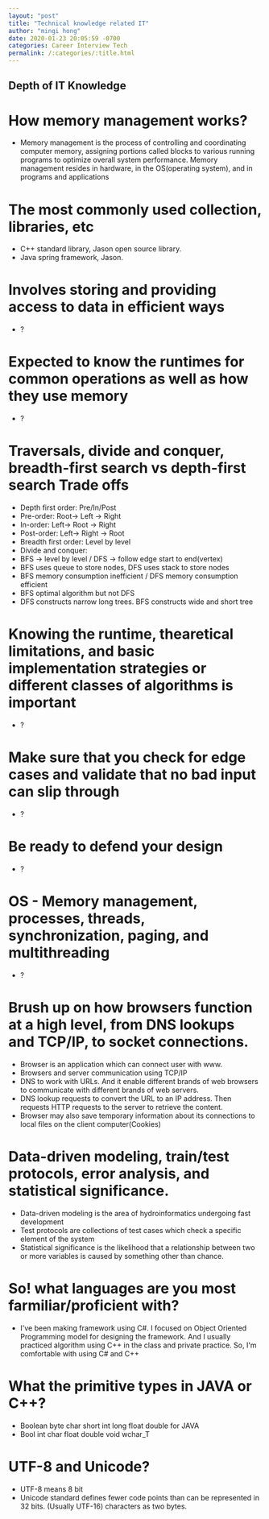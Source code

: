 ```yaml
---
layout: "post"
title: "Technical knowledge related IT"
author: "mingi hong"
date: 2020-01-23 20:05:59 -0700
categories: Career Interview Tech
permalink: /:categories/:title.html
---
```


## Depth of IT Knowledge

# How memory management works?
- Memory management is the process of controlling and coordinating computer memory, assigning portions called blocks to various running programs to optimize overall system performance. Memory management resides in hardware, in the OS(operating system), and in programs and applications

# The most commonly used collection, libraries, etc
- C++ standard library, Jason open source library.
- Java spring framework, Jason.

# Involves storing and providing access to data in efficient ways
- ?

# Expected to know the runtimes for common operations as well as how they use memory
- ?

# Traversals, divide and conquer, breadth-first search vs depth-first search Trade offs
- Depth first order: Pre/In/Post
- Pre-order: Root-> Left -> Right
- In-order: Left-> Root -> Right
- Post-order: Left-> Right -> Root
- Breadth first order: Level by level
- Divide and conquer:
- BFS -> level by level / DFS -> follow edge start to end(vertex)
- BFS uses queue to store nodes, DFS uses stack to store nodes
- BFS memory consumption inefficient / DFS memory consumption efficient
- BFS optimal algorithm but not DFS
- DFS constructs narrow long trees. BFS constructs wide and short tree

# Knowing the runtime, thearetical limitations, and basic implementation strategies or different classes of algorithms is important
- ?

# Make sure that you check for edge cases and validate that no bad input can slip through
- ?

# Be ready to defend your design
- ?

# OS - Memory management, processes, threads, synchronization, paging, and multithreading
- ?

# Brush up on how browsers function at a high level, from DNS lookups and TCP/IP, to socket connections.
- Browser is an application which can connect user with www.
- Browsers and server communication using TCP/IP
- DNS to work with URLs. And it enable different brands of web browsers to communicate with different brands of web servers.
- DNS lookup requests to convert the URL to an IP address. Then requests HTTP requests to the server to retrieve the content.
- Browser may also save temporary information about its connections to local files on the client computer(Cookies)

# Data-driven modeling, train/test protocols, error analysis, and statistical significance.
- Data-driven modeling is the area of hydroinformatics undergoing fast development
- Test protocols are collections of test cases which check a specific element of the system
- Statistical significance is the likelihood that a relationship between two or more variables is caused by something other than chance.

# So! what languages are you most farmiliar/proficient with?
- I've been making framework using C#. I focused on Object Oriented Programming model for designing the framework. And I usually practiced algorithm using C++ in the class and private practice. So, I'm comfortable with using C# and C++

# What the primitive types in JAVA or C++?
- Boolean byte char short int long float double for JAVA
- Bool int char float double void wchar_T

# UTF-8 and Unicode?
- UTF-8 means 8 bit
- Unicode standard defines fewer code points than can be represented in 32 bits. (Usually UTF-16) characters as two bytes.